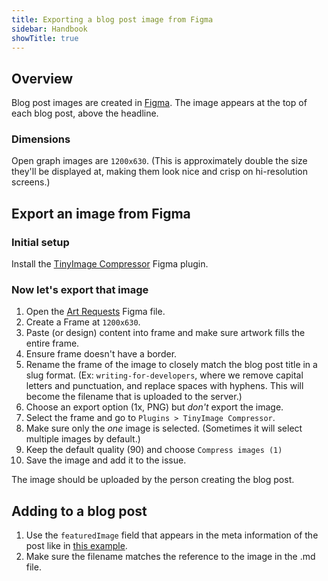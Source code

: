 ```yaml
---
title: Exporting a blog post image from Figma
sidebar: Handbook
showTitle: true
---
```


## Overview

Blog post images are created in [Figma](https://www.figma.com/file/nG3Iil1pLraQ6VTqhsk2FT/Blog?node-id=470%3A2064). The image appears at the top of each blog post, above the headline.

### Dimensions

Open graph images are `1200x630`. (This is approximately double the size they'll be displayed at, making them look nice and crisp on hi-resolution screens.)

## Export an image from Figma

### Initial setup

Install the [TinyImage Compressor](https://www.figma.com/community/plugin/789009980664807964) Figma plugin.

### Now let's export that image

1. Open the [Art Requests](https://www.figma.com/file/HwUmk7WqccLkGgNNGAs4zN/Art-requests) Figma file.
1. Create a Frame at `1200x630`.
2. Paste (or design) content into frame and make sure artwork fills the entire frame.
3. Ensure frame doesn't have a border.
4. Rename the frame of the image to closely match the blog post title in a slug format. (Ex: `writing-for-developers`, where we remove capital letters and punctuation, and replace spaces with hyphens. This will become the filename that is uploaded to the server.)
5. Choose an export option (1x, PNG) but _don't_ export the image.
6. Select the frame and go to `Plugins > TinyImage Compressor`.
7. Make sure only the _one_ image is selected. (Sometimes it will select multiple images by default.)
8. Keep the default quality (90) and choose `Compress images (1)`
9. Save the image and add it to the issue.

The image should be uploaded by the person creating the blog post.

## Adding to a blog post

1. Use the `featuredImage` field that appears in the meta information of the post like in [this example](https://github.com/PostHog/posthog.com/blob/master/contents/blog/100-times-more-events.md).
1. Make sure the filename matches the reference to the image in the .md file.
